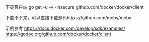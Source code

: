 下载客户端
go get -u -v -insecure github.com/docker/docker/client

下载不下来，可以直接下载源码https://github.com/moby/moby

示例参考
https://docs.docker.com/develop/sdk/examples/
https://godoc.org/github.com/docker/docker/client






